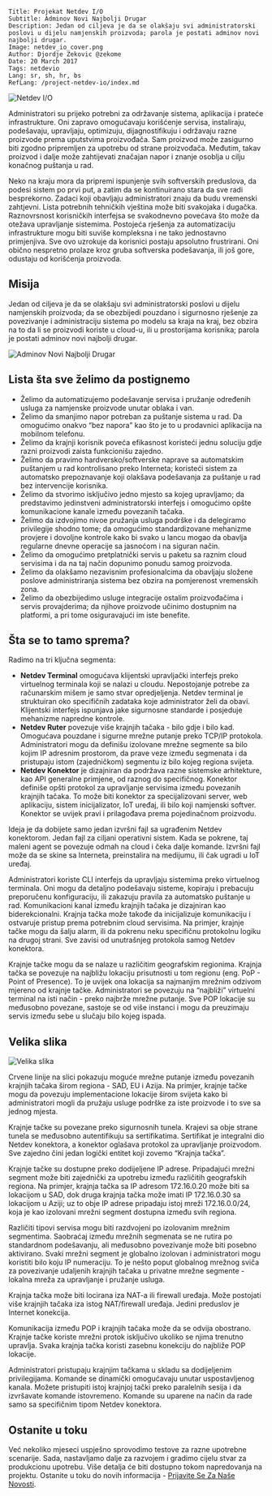 ```.header
Title: Projekat Netdev I/O
Subtitle: Adminov Novi Najbolji Drugar
Description: Jedan od ciljeva je da se olakšaju svi administratorski poslovi u dijelu namjenskih proizvoda; parola je postati adminov novi najbolji drugar.
Image: netdev_io_cover.png
Author: Djordje Zekovic @zekome
Date: 20 March 2017
Tags: netdevio
Lang: sr, sh, hr, bs
RefLang: /project-netdev-io/index.md
```

![Netdev I/O](netdev_io_cover.png)

Administratori su prijeko potrebni za održavanje sistema, aplikacija i prateće infrastrukture. Oni zapravo omogućavaju korišćenje servisa, instaliraju, podešavaju, upravljaju, optimizuju, dijagnostifikuju i održavaju razne proizvode prema uputstvima proizvođača. Sam proizvod može zasigurno biti zgodno pripremljen za upotrebu od strane proizvođača. Međutim, takav proizvod i dalje može zahtijevati značajan napor i znanje osoblja u cilju konačnog puštanja u rad.

Neko na kraju mora da pripremi ispunjenje svih softverskih preduslova, da podesi sistem po prvi put, a zatim da se kontinuirano stara da sve radi besprekorno. Zadaci koji obavljaju administratori znaju da budu vremenski zahtjevni. Lista potrebnih tehničkih vještina može biti svakojaka i dugačka. Raznovrsnost korisničkih interfejsa se svakodnevno povećava što može da otežava upravljanje sistemima.  Postojeća rješenja za automatizaciju infrastrukture mogu biti suviše  kompleksna i ne tako jednostavno primjenjiva. Sve ovo uzrokuje da korisnici postaju apsolutno frustrirani. Oni obično nespretno prolaze kroz gruba softverska podešavanja, ili još gore, odustaju od korišćenja proizvoda.

## Misija
Jedan od ciljeva je da se olakšaju svi administratorski poslovi u dijelu namjenskih proizvoda; da se obezbijedi pouzdano i sigurnosno rješenje za povezivanje i administraciju sistema po modelu sa kraja na kraj, bez obzira na to da li se proizvodi koriste u cloud-u, ili u prostorijama korisnika; parola je postati adminov novi najbolji drugar.

![Adminov Novi Najbolji Drugar](adminov_novi_najbolji_drugar.png)

## Lista šta sve želimo da postignemo

- Želimo da automatizujemo podešavanje servisa i pružanje određenih usluga za namjenske proizvode unutar oblaka i van.
- Želimo da smanjimo napor potreban za puštanje sistema u rad. Da omogućimo onakvo “bez napora” kao što je to u prodavnici aplikacija na mobilnom telefonu.
- Želimo da krajnji korisnik poveća efikasnost koristeći jednu soluciju gdje razni proizvodi zaista funkcionišu zajedno.
- Želimo da pravimo hardversko/softverske naprave sa automatskim puštanjem u rad kontrolisano preko Interneta; koristeći sistem za automatsko prepoznavanje koji olakšava podešavanja za puštanje u rad bez intervencije korisnika.
- Želimo da stvorimo isključivo jedno mjesto sa kojeg upravljamo; da predstavimo jedinstveni administratorski interfejs i omogućimo opšte komunikacione kanale između povezanih tačaka.
- Želimo da izdvojimo nivoe pružanja usluga podrške i da delegiramo privilegije shodno tome; da omogućimo standardizovane mehanizme provjere i dovoljne kontrole kako bi svako u lancu mogao da obavlja regularne dnevne operacije sa jasnoćom i na siguran način. 
- Želimo da omogućimo pretplatnički servis u paketu sa raznim cloud servisima i da na taj način dopunimo ponudu samog proizvoda.
- Želimo da olakšamo nezavisnim profesionalcima da obavljaju složene poslove administriranja sistema bez obzira na pomjerenost vremenskih zona.
- Želimo da obezbijedimo usluge integracije ostalim proizvođačima i servis provajderima; da njihove proizvode učinimo dostupnim na platformi, a pri tome osiguravajući im iste benefite.


## Šta se to tamo sprema?

Radimo na tri ključna segmenta:

- **Netdev Terminal** omogućava klijentski upravljački interfejs preko virtuelnog terminala koji se nalazi u cloudu. Nepostojanje potrebe za računarskim mišem je samo stvar opredjeljenja. Netdev terminal je struktuiran oko specifičnih zadataka koje administrator želi da obavi. Klijentski interfejs ispunjava jake sigurnosne standarde i posjeduje mehanizme napredne kontrole.
- **Netdev Ruter** povezuje više krajnjih tačaka - bilo gdje i bilo kad. Omogućava pouzdane i sigurne mrežne putanje preko TCP/IP protokola. Administratori mogu da definišu izolovane mrežne segmente sa bilo kojim IP adresnim prostorom, da prave veze između segmenata i da pristupaju istom (zajedničkom) segmentu iz bilo kojeg regiona svijeta.
- **Netdev Konektor** je dizajniran da podržava razne sistemske arhitekture, kao API generalne primjene, od raznog do specifičnog. Konektor definiše opšti protokol za upravljanje servisima između povezanih krajnjih tačaka. To može biti konektor za specijalizovani server, web aplikaciju, sistem inicijalizator, IoT uređaj, ili bilo koji namjenski softver. Konektor se uvijek pravi i prilagođava prema pojedinačnom proizvodu.

Ideja je da dobijete samo jedan izvršni fajl sa ugrađenim Netdev konektorom. Jedan fajl za ciljani operativni sistem. Kada se pokrene, taj maleni agent se povezuje odmah na cloud i čeka dalje komande. Izvršni fajl može da se skine sa Interneta, preinstalira na medijumu, ili čak ugradi u IoT uređaj.

Administratori koriste CLI interfejs da upravljaju sistemima preko virtuelnog terminala. Oni mogu da detaljno podešavaju sisteme, kopiraju i prebacuju preporučenu konfiguraciju, ili zakazuju pravila za automatsko puštanje u rad. Komunikacioni kanal između krajnjih tačaka je dizajniran kao biderekcionalni. Krajnja tačka može takođe da inicijalizuje komunikaciju i ostvaruje pristup prema potrebnim cloud servisima. Na primjer, krajnje tačke mogu da šalju alarm, ili da pokrenu neku specifičnu protokolnu logiku na drugoj strani. Sve zavisi od unutrašnjeg protokola samog Netdev konektora.

Krajnje tačke mogu da se nalaze u različitim geografskim regionima. Krajnja tačka se povezuje na najbližu lokaciju prisutnosti u tom regionu (eng. PoP - Point of Presence). To je uvijek ona lokacija sa najmanjim mrežnim odzivom mjereno od krajnje tačke. Administratori se povezuju na “najbliži” virtuelni terminal na isti način - preko najbrže mrežne putanje. Sve POP lokacije su međusobno povezane, sastoje se od više instanci i mogu da preuzimaju servis između sebe u slučaju bilo kojeg ispada.


## Velika slika
![Velika slika](netdev_io_big_picture.png)

Crvene linije na slici pokazuju moguće mrežne putanje između povezanih krajnjih tačaka širom regiona - SAD, EU i Azija. Na primjer, krajnje tačke mogu da povezuju implementacione lokacije širom svijeta kako bi administratori mogli da pružaju usluge podrške za iste proizvode i to sve sa jednog mjesta.

Krajnje tačke su povezane preko sigurnosnih tunela. Krajevi sa obje strane tunela se međusobno autentifikuju sa sertifikatima. Sertifikat je integralni dio Netdev konektora, a konektor oglašava protokol za upravljanje proizvodom. Sve zajedno čini jedan logički entitet koji zovemo “Krajnja tačka”.

Krajnje tačke su dostupne preko dodijeljene IP adrese. Pripadajući mrežni segment može biti zajednički za  upotrebu  između različitih geografskih regiona. Na primjer, krajnja tačka sa IP adresom 172.16.0.20 može biti sa lokacijom u SAD, dok druga krajnja tačka može imati IP 172.16.0.30 sa lokacijom u Aziji; uz to obje IP adrese pripadaju istoj mreži 172.16.0.0/24, koja je kao izolovani mrežni segment dostupna između svih regiona.

Različiti tipovi servisa mogu biti razdvojeni po izolovanim mrežnim segmentima. Saobraćaj između mrežnih segmenata se ne rutira po standardnom podešavanju, ali međusobno povezivanje može biti posebno aktivirano. Svaki mrežni segment je globalno izolovan i administratori mogu koristiti bilo koju IP numeraciju. To je nešto poput globalnog mrežnog sviča za povezivanje udaljenih krajnjih tačaka u privatne mrežne segmente - lokalna mreža za upravljanje i pružanje usluga. 

Krajnja tačka može biti locirana iza NAT-a ili firewall uređaja. Može postojati više krajnjih tačaka iza istog NAT/firewall uređaja. Jedini preduslov je Internet konekcija.

Komunikacija između POP i krajnjih tačaka može da se odvija obostrano. Krajnje tačke koriste mrežni protok isključivo ukoliko se njima trenutno upravlja. Svaka krajnja tačka koristi zasebnu konekciju do najbliže POP lokacije.

Administratori pristupaju krajnjim tačkama u skladu sa dodijeljenim privilegijama. Komande se dinamički omogućavaju unutar uspostavljenog kanala. Možete pristupiti istoj krajnjoj tački preko paralelnih sesija i da izvršavate komande istovremeno. Komande su uparene na način da rade samo sa specifičnim tipom Netdev konektora.

## Ostanite u toku

Već nekoliko mjeseci uspješno sprovodimo testove za razne upotrebne scenarije. Sada, nastavljamo dalje za razvojem i gradimo cijelu stvar za produkcionu upotrebu. Više detalja će biti dostupno tokom napredovanja na projektu. Ostanite u toku do novih informacija - [Prijavite Se Za Naše Novosti](/cg/novosti/).
